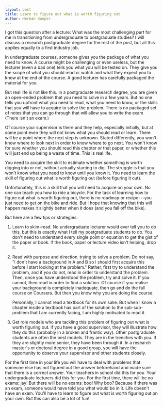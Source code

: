 ```yaml
---
layout: post
title: Learn to figure out what is worth figuring out
author: Herman Kamper
---
```



I got this question after a lecture: What was the most challenging part for me in transitioning from undergraduate to postgraduate studies? I will discuss a research postgraduate degree for the rest of the post, but all this applies equally to a first industry job.

In undergraduate courses, someone gives you the package of what you need to know. A course might be challenging or even useless, but the lecturer (even a bad one) tells you what you will be tested on. They give you the scope of what you should read or watch and what they expect you to know at the end of the course. A good lecturer has carefully packaged the material for you.

But real life is not like this. In a postgraduate research degree, you are given an open-ended problem that you need to solve in a few years. But no one tells you upfront what you need to read, what you need to know, or the skills that you will have to acquire to solve the problem. There is no packaged set of notes that you can go through that will allow you to write the exam. (There isn't an exam.)

Of course your supervisor is there and they help, especially initially, but at some point even they will not know what you should read or learn. There will be a point where the next step is unknown. Stated differently, you won't know where to look next in order to know where to go next. You won't know for sure whether you should read this chapter or that paper, or whether this will just end up being a waste of time. This is real life.

You need to acquire the skill to estimate whether something is worth digging into or not, without actually starting to dig. The struggle is that you won't know what you need to know until you know it. You need to learn the skill of figuring out what is worth figuring out (before figuring it out).

Unfortunately, this is a skill that you will need to acquire on your own. No one can teach you how to ride a bicycle. For the task of learning how to figure out what is worth figuring out, there is no roadmap or recipe---you just need to get on the bike and ride. But I hope that knowing that this will happen makes it slightly better when it does (and you fall off the bike).

But here are a few tips or strategies:

1.  Learn to skim-read. No undergraduate lecturer would ever tell you to do this, but this is exactly what I tell my postgraduate students to do. You don't need to understand every single point or equation to get the gist of the paper or book. If the book, paper or lecture video isn't helping, drop it.

2.  Read with purpose and direction, trying to solve a problem. Do not say, "I don't have a background in A and B so I should first acquire this before I start looking at the problem." Rather, first try to understand the problem, and if you do not, read in order to understand the problem. Then, once you have understood the problem, try and solve it. If you cannot, then read in order to find a solution. Of course if you realise your background is completely inadequate, then go and do the full course on Coursera. But then you know why you are doing the course.
    
    Personally, I cannot read a textbook for its own sake. But when I know a chapter inside a textbook has part of the solution to the sub-sub-problem that I am currently facing, I am highly motivated to read it.

3. Get role models who are tackling this problem of figuring out what is worth figuring out. If you have a good supervisor, they will illustrate how they do this (probably in a broken and frantic way). Other postgraduate students are often the best models. They are in the trenches with you. If they are slightly more senior, they have been through it. In a research master's or doctoral degree in a good group, you will have the opportunity to observe your supervisor and other students closely.

For the first time in your life you will have to deal with problems that someone else has not figured out the answer beforehand and made sure that there is a correct answer. Your teachers in school did this for you. Your undergraduate lecturers did this for you. For the first time, there will be no exams: jay! But there will be no exams: boo! Why boo? Because if there was an exam, someone would have told you what would be in it. Life doesn't have an exam. You'll have to learn to figure out what is worth figuring out on your own. But this can also be a lot of fun!

